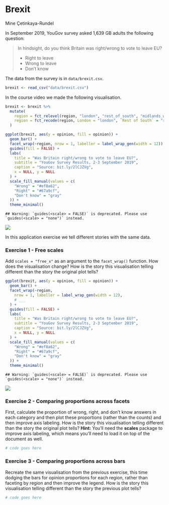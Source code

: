 Brexit
================
Mine Çetinkaya-Rundel

In September 2019, YouGov survey asked 1,639 GB adults the following
question:

> In hindsight, do you think Britain was right/wrong to vote to leave
> EU?
>
> -   Right to leave  
> -   Wrong to leave  
> -   Don’t know

The data from the survey is in `data/brexit.csv`.

``` r
brexit <- read_csv("data/brexit.csv")
```

In the course video we made the following visualisation.

``` r
brexit <- brexit %>%
  mutate(
    region = fct_relevel(region, "london", "rest_of_south", "midlands_wales", "north", "scot"),
    region = fct_recode(region, London = "london", `Rest of South` = "rest_of_south", `Midlands / Wales` = "midlands_wales", North = "north", Scotland = "scot")
  )

ggplot(brexit, aes(y = opinion, fill = opinion)) +
  geom_bar() +
  facet_wrap(~region, nrow = 1, labeller = label_wrap_gen(width = 12)) +
  guides(fill = FALSE) +
  labs(
    title = "Was Britain right/wrong to vote to leave EU?",
    subtitle = "YouGov Survey Results, 2-3 September 2019",
    caption = "Source: bit.ly/2lCJZVg",
    x = NULL, y = NULL
  ) +
  scale_fill_manual(values = c(
    "Wrong" = "#ef8a62",
    "Right" = "#67a9cf",
    "Don't know" = "gray"
  )) +
  theme_minimal()
```

    ## Warning: `guides(<scale> = FALSE)` is deprecated. Please use `guides(<scale> = "none")` instead.

![](brexit_files/figure-gfm/unnamed-chunk-2-1.png)<!-- -->

In this application exercise we tell different stories with the same
data.

### Exercise 1 - Free scales

Add `scales = "free_x"` as an argument to the `facet_wrap()` function.
How does the visualisation change? How is the story this visualisation
telling different than the story the original plot tells?

``` r
ggplot(brexit, aes(y = opinion, fill = opinion)) +
  geom_bar() +
  facet_wrap(~region,
    nrow = 1, labeller = label_wrap_gen(width = 12),
    # ___
  ) +
  guides(fill = FALSE) +
  labs(
    title = "Was Britain right/wrong to vote to leave EU?",
    subtitle = "YouGov Survey Results, 2-3 September 2019",
    caption = "Source: bit.ly/2lCJZVg",
    x = NULL, y = NULL
  ) +
  scale_fill_manual(values = c(
    "Wrong" = "#ef8a62",
    "Right" = "#67a9cf",
    "Don't know" = "gray"
  )) +
  theme_minimal()
```

    ## Warning: `guides(<scale> = FALSE)` is deprecated. Please use `guides(<scale> = "none")` instead.

![](brexit_files/figure-gfm/unnamed-chunk-3-1.png)<!-- -->

### Exercise 2 - Comparing proportions across facets

First, calculate the proportion of wrong, right, and don’t know answers
in each category and then plot these proportions (rather than the
counts) and then improve axis labeling. How is the story this
visualisation telling different than the story the original plot tells?
**Hint:** You’ll need the **scales** package to improve axis labeling,
which means you’ll need to load it on top of the document as well.

``` r
# code goes here
```

### Exercise 3 - Comparing proportions across bars

Recreate the same visualisation from the previous exercise, this time
dodging the bars for opinion proportions for each region, rather than
faceting by region and then improve the legend. How is the story this
visualisation telling different than the story the previous plot tells?

``` r
# code goes here
```
